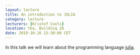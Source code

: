 ```yaml
---
layout: lecture
title: An introduction to JULIA
category: lecture
lecturers: [Kristof Cools]
location: tba, Building 28 
date: 2019-10-16 15:30:00 CET
---
```


In this talk we will learn about the programming language [julia].


[julia]:https://julialang.org/
